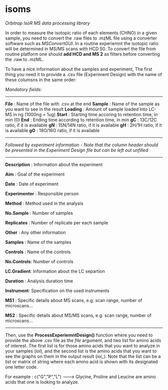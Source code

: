 # isoms
*Orbitrap IsoR MS data processing library*

In order to measure the isotopic ratio of each elements (CHNO) in a given sample, you need to convert the .raw files to .mzML file using a converter software such as _MSConvertGUI_. In a routine experiemnt the isotopic ratio will be determined in MS/MS scans with HCD 50. To convert the file from routine platform one should __add HCD and MS 2__ as filters before converting the .raw to .mzML.

To have a nice information about the samples and experiment, The first thing you need it to provide a .csv file (Experiment Design) with the name of these columsns in the same order:

_Mandatory fields:_
***
__File__ : Name of the file with .csv at the end
__Sample__ : Name of the sample as you want to see in the result
__Loading__ : Amount of sample loaded into LC-MS in ng (1000ng = 1ug)
__Start__ : Starting time accoring to retention time, in min (0)
__End__ : Ending time according to retention time, in min
__gC__ : 13C/12C ratio, if it is available
__gN__ : 15N/14N ratio, if it is available
__gH__ : 2H/1H ratio, if it is available
__gO__ : 18O/16O ratio, if it is available
***
_Followed by experiment information - Note that the column header should be presented in the Experiment Design file but can be left out unfilled_
***
__Description__ : Information about the experiment

__Aim__ : Goal of the experiment

__Date__ : Date of experiment

__Experimenter__ : Responsible person

__Method__ : Method used in the analysis

__No.Sample__ : Number of samples

__Replicates__ : Number of replicate per each sample

__Other__ : Any other information

__Samples__ : Name of the samples

__Controls__ : Name of the controls

__No.Controls__: Number of controls

__LC.Gradient__: Information about the LC separtion

__Duration__ : Analysis duration time

__Instrument__: Specification on the used instruments

__MS1__ : Specific details about MS scans, e.g. scan range, number of microscans...

__MS2__ : Specific details about MS/MS scans, e.g. scan range, number of microscans...
***

Then, use the __ProcessExperiemntDesign()__ function where you need to provide the above .csv file as the _file_ argument, and two list for amino acids of interest. The first list is for those amino acids that you want to analyze in your samples (_ioi_), and the second list is the amino acids that you want to see the graphs on them in the output result (*ioi_*). Note that the list can be a list or matrix of string where each amino acid is shown with its designated one letter code. 

For example : c("G","P","L") ---> Glycine, Proline and Leucine are amino acids that one is looking to analyze.


